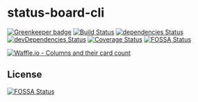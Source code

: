 # status-board-cli

[![Greenkeeper badge](https://badges.greenkeeper.io/jameswlane/status-board-cli.svg)](https://greenkeeper.io/)
[![Build Status](https://travis-ci.org/jameswlane/status-board-cli.svg?branch=master)](https://travis-ci.org/jameswlane/status-board-cli)
[![dependencies Status](https://david-dm.org/jameswlane/status-board-cli/status.svg)](https://david-dm.org/jameswlane/status-board-cli)
[![devDependencies Status](https://david-dm.org/jameswlane/status-board-cli/dev-status.svg)](https://david-dm.org/jameswlane/status-board-cli?type=dev)
[![Coverage Status](https://coveralls.io/repos/github/jameswlane/status-board-cli/badge.svg?branch=master)](https://coveralls.io/github/jameswlane/status-board-cli?branch=master)
[![FOSSA Status](https://app.fossa.io/api/projects/git%2Bgithub.com%2Fjameswlane%2Fstatus-board-cli.svg?type=shield)](https://app.fossa.io/projects/git%2Bgithub.com%2Fjameswlane%2Fstatus-board-cli?ref=badge_shield)


[![Waffle.io - Columns and their card count](https://badge.waffle.io/jameswlane/status-board.svg?columns=all)](https://waffle.io/jameswlane/status-board)

## License
[![FOSSA Status](https://app.fossa.io/api/projects/git%2Bgithub.com%2Fjameswlane%2Fstatus-board-cli.svg?type=large)](https://app.fossa.io/projects/git%2Bgithub.com%2Fjameswlane%2Fstatus-board-cli?ref=badge_large)
